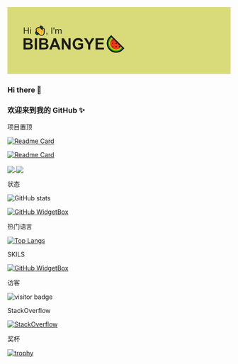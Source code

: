 

![下载](assets/下载.png)
### Hi there 👋
###           欢迎来到我的 GitHub ✨

项目置顶

[![Readme Card](https://github-readme-stats.vercel.app/api/pin/?username=BIBANGYE&repo=WEBUSB)](https://github.com/BIBANGYE/WEBUSB)


[![Readme Card](https://github-readme-stats.vercel.app/api/pin/?username=BIBANGYE&repo=Git-Manual)](https://github.com/BIBANGYE/Git-Manual)


<a href="https://github.com/BIBANGYE/WEBUSB">
  <img align="center" src="https://github-readme-stats.vercel.app/api/pin/?username=BIBANGYE&repo=WEBUSB" />
</a>
<a href="https://github.com/BIBANGYE/Git-Manual">
  <img align="center" src="https://github-readme-stats.vercel.app/api/pin/?username=BIBANGYE&repo=Git-Manual" />
</a>

状态

![GitHub stats](https://github-readme-stats.vercel.app/api?username=BIBANGYE&show_icons=true&theme=radical)

[![GitHub WidgetBox](https://github-widgetbox.vercel.app/api/profile?username=BIBANGYE&theme=nautilus&data=followers,repositories,stars,commits)](https://github.com/Jurredr/github-widgetbox)

热门语言

[![Top Langs](https://github-readme-stats.vercel.app/api/top-langs/?username=BIBANGYE&layout=compact)](https://github.com/BIBANGYE/BIBANGYE)

SKILS

[![GitHub WidgetBox](https://github-widgetbox.vercel.app/api/skills?languages=js,ts,java,php,python,html,css,c,cpp,csharp,swift,rust,ruby,kotlin,erlang,dart,go,scala,elm,bash,r,xml,json,yaml,postgresql,mysql,haskell,powershell,lua,visualbasic,x86,arm,groovy,perl,solidity,fortran,sass,graphql,clojure,clojurescript,markdown)](https://github.com/Jurredr/github-widgetbox)

访客

![visitor badge](https://visitor-badge.glitch.me/badge?page_id=BIBANGYE.visitor-badge&left_color=red&right_color=green)

StackOverflow

[![StackOverflow](https://github-readme-stackoverflow.vercel.app/?userID=18323178&layout=compact&theme=light)](https://stackoverflow.com/users/18323178/bibangye)

奖杯

[![trophy](https://github-profile-trophy.vercel.app/?username=BIBANGYE)](https://github.com/ryo-ma/github-profile-trophy)



